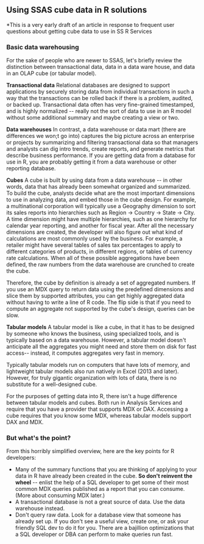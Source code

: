 ## Using SSAS cube data in R solutions

*This is a very early draft of an article in response to frequent user questions about getting cube data to use in SS R Services

### Basic data warehousing
For the sake of people who are newer to SSAS, let's briefly review the distinction between transactional data, data in a data ware house, and data in an OLAP cube (or tabular model).

**Transactional data**
Relational databases are designed to support applications by securely storing data from individual transactions in such a way that the transactions can be rolled back if there is a problem, audited, or backed up. Transactional data often has very fine-grained timestamped, and is highly normalized -- really not the sort of data to use in an R model without some additional summary and maybe creating a view or two.

**Data warehouses**
In contrast, a data warehouse or data mart (there are differences we won;t go into) captures the big picture across an enterprise or projects by summarizing and filtering transactional data so that managers and analysts can dig intro trends, create reports, and generate metrics that describe business performance. If you are getting data from a database for use in R, you are probably getting it from a data warehouse or other reporting database. 

**Cubes**
A cube is built by using data from a data warehouse -- in other words, data that has already been somewhat organized and summarized. To build the cube, analysts decide what are the most important dimensions to use in analyzing data, and embed those in the cube design. For example, a multinational corporation will typically use a Geography dimension to sort its sales reports into hierarchies such as Region -> Country -> State -> City. A time dimension might have multiple hierarchies, such as one hierarchy for calendar year reporting, and another for fiscal year.
After all the necessary dimensions are created, the developer will also figure out what kind of calculations are most commonly used by the business. For example, a retailer might have several tables of sales tax percentages to apply to different categories of products, in different regions, or tables of currency rate calculations. 
When all of these possible aggregations have been defined, the raw numbers from the data warehouse are crunched to create the cube.

Therefore, the cube by definition is already a set of aggregated numbers. If you use an MDX query to return data using the predefined dimensions and slice them by supported attributes, you can get highly aggregated data without having to write a line of R code.
The flip side is that if you need to compute an aggregate not supported by the cube's design, queries can be slow.

**Tabular models**
A tabular model is like a cube, in that it has to be designed by someone who knows the business, using specialized tools, and is typically based on a data warehouse. However, a tabular model doesn't anticipate all the aggregates you might need and store them on disk for fast access-- instead, it computes aggregates very fast in memory. 

Typically tabular models run on computers that have lots of memory, and lightweight tabular models also run natively in Excel (2013 and later). However, for truly gigantic organization with lots of data, there is no substitute for a well-designed cube. 

For the purposes of getting data into R, there isn't a huge difference between tabular models and cubes. Both run in Analysis Services and require that you have a provider that supports MDX or DAX. Accessing a cube requires that you know some MDX, whereas tabular models support DAX and MDX.

### But what's the point?

From this horribly simplified overview, here are the key points for R developers:

+ Many of the summary functions that you are thinking of applying to your data in R have already been created in the cube. **So don't reinvent the wheel** -- enlist the help of a SQL developer to get some of their most common MDX queries published as a report that you can consume. (More about consuming MDX later.)
+ A transactional database is not a great source of data. Use the data warehouse instead.
+ Don't query raw data. Look for a database view that someone has already set up. If you don't see a useful view, create one, or ask your friendly SQL dev to do it for you. There are a bajillion optimizations that a SQL developer or DBA can perform to make queries run fast.